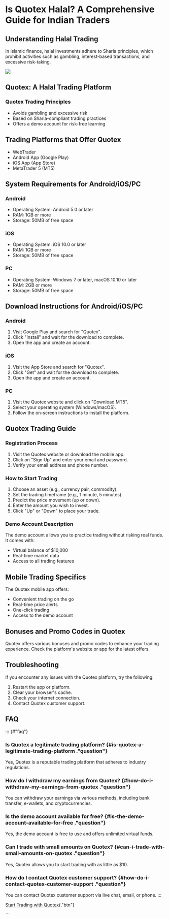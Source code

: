 # Is Quotex Halal? A Comprehensive Guide for Indian Traders

## Understanding Halal Trading

In Islamic finance, halal investments adhere to Sharia principles, which
prohibit activities such as gambling, interest-based transactions, and
excessive risk-taking.

[![](https://static.quotex.io/files/4_en/300_250.jpg)](https://traff.sbs/brokerqxlid)

## Quotex: A Halal Trading Platform

### Quotex Trading Principles

-   Avoids gambling and excessive risk
-   Based on Sharia-compliant trading practices
-   Offers a demo account for risk-free learning

## Trading Platforms that Offer Quotex

-   WebTrader
-   Android App (Google Play)
-   iOS App (App Store)
-   MetaTrader 5 (MT5)

## System Requirements for Android/iOS/PC

### Android

-   Operating System: Android 5.0 or later
-   RAM: 1GB or more
-   Storage: 50MB of free space

### iOS

-   Operating System: iOS 10.0 or later
-   RAM: 1GB or more
-   Storage: 50MB of free space

### PC

-   Operating System: Windows 7 or later, macOS 10.10 or later
-   RAM: 2GB or more
-   Storage: 50MB of free space

## Download Instructions for Android/iOS/PC

### Android

1.  Visit Google Play and search for "Quotex".
2.  Click "Install" and wait for the download to complete.
3.  Open the app and create an account.

### iOS

1.  Visit the App Store and search for "Quotex".
2.  Click "Get" and wait for the download to complete.
3.  Open the app and create an account.

### PC

1.  Visit the Quotex website and click on "Download MT5".
2.  Select your operating system (Windows/macOS).
3.  Follow the on-screen instructions to install the platform.

## Quotex Trading Guide

### Registration Process

1.  Visit the Quotex website or download the mobile app.
2.  Click on "Sign Up" and enter your email and password.
3.  Verify your email address and phone number.

### How to Start Trading

1.  Choose an asset (e.g., currency pair, commodity).
2.  Set the trading timeframe (e.g., 1 minute, 5 minutes).
3.  Predict the price movement (up or down).
4.  Enter the amount you wish to invest.
5.  Click "Up" or "Down" to place your trade.

### Demo Account Description

The demo account allows you to practice trading without risking real
funds. It comes with:

-   Virtual balance of \$10,000
-   Real-time market data
-   Access to all trading features

## Mobile Trading Specifics

The Quotex mobile app offers:

-   Convenient trading on the go
-   Real-time price alerts
-   One-click trading
-   Access to the demo account

## Bonuses and Promo Codes in Quotex

Quotex offers various bonuses and promo codes to enhance your trading
experience. Check the platform\'s website or app for the latest offers.

## Troubleshooting

If you encounter any issues with the Quotex platform, try the following:

1.  Restart the app or platform.
2.  Clear your browser\'s cache.
3.  Check your internet connection.
4.  Contact Quotex customer support.

## FAQ

::: {#"faq"}
### Is Quotex a legitimate trading platform? {#is-quotex-a-legitimate-trading-platform ."question"}

Yes, Quotex is a reputable trading platform that adheres to industry
regulations.

### How do I withdraw my earnings from Quotex? {#how-do-i-withdraw-my-earnings-from-quotex ."question"}

You can withdraw your earnings via various methods, including bank
transfer, e-wallets, and cryptocurrencies.

### Is the demo account available for free? {#is-the-demo-account-available-for-free ."question"}

Yes, the demo account is free to use and offers unlimited virtual funds.

### Can I trade with small amounts on Quotex? {#can-i-trade-with-small-amounts-on-quotex ."question"}

Yes, Quotex allows you to start trading with as little as \$10.

### How do I contact Quotex customer support? {#how-do-i-contact-quotex-customer-support ."question"}

You can contact Quotex customer support via live chat, email, or phone.
:::

[Start Trading with
Quotex](\%22https://broker-qx.pro/sign-up/?lid=1102511\%22){."btn"}

\`\`\`

